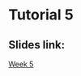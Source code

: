 # Tutorial 5

## Slides link:
[Week 5](https://docs.google.com/presentation/d/1fpxo46IEGarEUVbtBARTfX1ALudo4bXg70brx6yS4c8/edit?usp=sharing)
